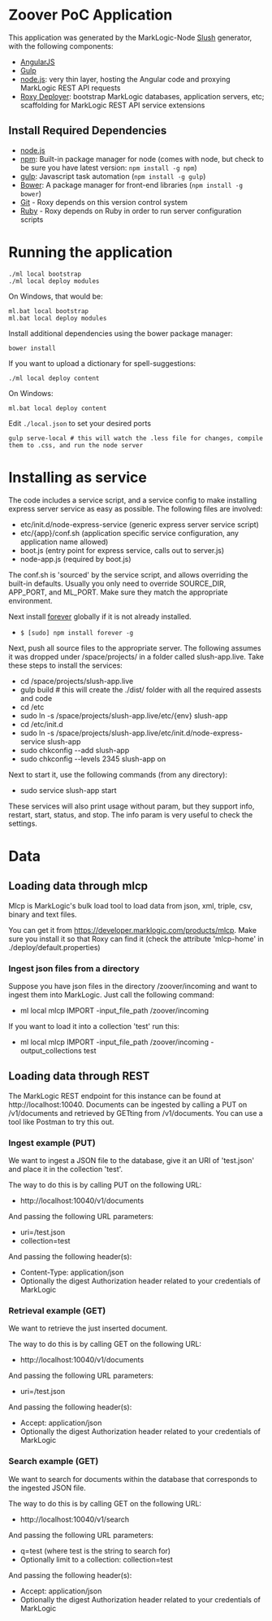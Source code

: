# Zoover PoC Application

This application was generated by the MarkLogic-Node [Slush](https://github.com/klei/slush) generator, with the following components:

- [AngularJS](https://angularjs.org/)
- [Gulp](http://gulpjs.com/)
- [node.js](http://nodejs.org/): very thin layer, hosting the Angular code and proxying MarkLogic REST API requests
- [Roxy Deployer](https://github.com/marklogic/roxy): bootstrap MarkLogic databases, application servers, etc; scaffolding for MarkLogic REST API service extensions

## Install Required Dependencies

- [node.js](http://nodejs.org/download/)
- [npm](https://www.npmjs.com/): Built-in package manager for node (comes with
  node, but check to be sure you have latest version: `npm install -g npm`)
- [gulp](http://gulpjs.com/): Javascript task automation (`npm install -g
  gulp`)
- [Bower](http://bower.io/): A package manager for front-end libraries (`npm
  install -g bower`)
- [Git](https://git-scm.com/) - Roxy depends on this version control system
- [Ruby](https://www.ruby-lang.org/en/documentation/installation/) - Roxy
  depends on Ruby in order to run server configuration scripts

# Running the application

    ./ml local bootstrap
    ./ml local deploy modules

On Windows, that would be:

    ml.bat local bootstrap
    ml.bat local deploy modules

Install additional dependencies using the bower package manager:

    bower install
	
If you want to upload a dictionary for spell-suggestions:

    ./ml local deploy content

On Windows:

    ml.bat local deploy content

Edit `./local.json` to set your desired ports

    gulp serve-local # this will watch the .less file for changes, compile them to .css, and run the node server

# Installing as service

The code includes a service script, and a service config to make installing express server service as easy as possible. The following files are involved:

- etc/init.d/node-express-service (generic express server service script)
- etc/{app}/conf.sh (application specific service configuration, any application name allowed)
- boot.js (entry point for express service, calls out to server.js)
- node-app.js (required by boot.js)

The conf.sh is 'sourced' by the service script, and allows overriding the built-in defaults. Usually you only need to override SOURCE\_DIR, APP\_PORT, and ML\_PORT. Make sure they match the appropriate environment.

Next install [forever](https://www.npmjs.com/package/forever) globally if it is not already installed.

- `$ [sudo] npm install forever -g`

Next, push all source files to the appropriate server. The following assumes it was dropped under /space/projects/ in a folder called slush-app.live. Take these steps to install the services:

- cd /space/projects/slush-app.live
- gulp build # this will create the ./dist/ folder with all the required assests and code
- cd /etc
- sudo ln -s /space/projects/slush-app.live/etc/{env} slush-app
- cd /etc/init.d
- sudo ln -s /space/projects/slush-app.live/etc/init.d/node-express-service slush-app
- sudo chkconfig --add slush-app
- sudo chkconfig --levels 2345 slush-app on

Next to start it, use the following commands (from any directory):

- sudo service slush-app start

These services will also print usage without param, but they support info, restart, start, status, and stop. The info param is very useful to check the settings.

# Data

## Loading data through mlcp

Mlcp is MarkLogic's bulk load tool to load data from json, xml, triple, csv, binary and text files.

You can get it from https://developer.marklogic.com/products/mlcp. Make sure you install it so that Roxy can find it (check the attribute 'mlcp-home' in ./deploy/default.properties)

### Ingest json files from a directory

Suppose you have json files in the directory /zoover/incoming and want to ingest them into MarkLogic. Just call the following command:

- ml local mlcp IMPORT -input_file_path /zoover/incoming

If you want to load it into a collection 'test' run this:

- ml local mlcp IMPORT -input_file_path /zoover/incoming -output_collections test

## Loading data through REST

The MarkLogic REST endpoint for this instance can be found at http://localhost:10040.
Documents can be ingested by calling a PUT on /v1/documents and retrieved by GETting from /v1/documents. You can use a tool like Postman to try this out.

### Ingest example (PUT)

We want to ingest a JSON file to the database, give it an URI of 'test.json' and place it in the collection 'test'.

The way to do this is by calling PUT on the following URL:

- http://localhost:10040/v1/documents

And passing the following URL parameters:

- uri=/test.json
- collection=test

And passing the following header(s):

- Content-Type: application/json
- Optionally the digest Authorization header related to your credentials of MarkLogic

### Retrieval example (GET)

We want to retrieve the just inserted document.

The way to do this is by calling GET on the following URL:

- http://localhost:10040/v1/documents

And passing the following URL parameters:

- uri=/test.json

And passing the following header(s):

- Accept: application/json
- Optionally the digest Authorization header related to your credentials of MarkLogic

### Search example (GET)

We want to search for documents within the database that corresponds to the ingested JSON file.

The way to do this is by calling GET on the following URL:

- http://localhost:10040/v1/search

And passing the following URL parameters:

- q=test (where test is the string to search for)
- Optionally limit to a collection: collection=test

And passing the following header(s):

- Accept: application/json
- Optionally the digest Authorization header related to your credentials of MarkLogic
